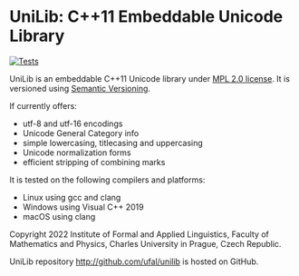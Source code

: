 # UniLib: C++11 Embeddable Unicode Library
[![Tests](https://github.com/ufal/unilib/actions/workflows/tests.yml/badge.svg)](https://github.com/ufal/unilib/actions/workflows/tests.yml)

UniLib is an embeddable C++11 Unicode library under
[MPL 2.0 license](http://www.mozilla.org/MPL/2.0/).
It is versioned using [Semantic Versioning](http://semver.org/).

If currently offers:
- utf-8 and utf-16 encodings
- Unicode General Category info
- simple lowercasing, titlecasing and uppercasing
- Unicode normalization forms
- efficient stripping of combining marks

It is tested on the following compilers and platforms:
- Linux using gcc and clang
- Windows using Visual C++ 2019
- macOS using clang

Copyright 2022 Institute of Formal and Applied Linguistics, Faculty of
Mathematics and Physics, Charles University in Prague, Czech Republic.

UniLib repository http://github.com/ufal/unilib is hosted on GitHub.
